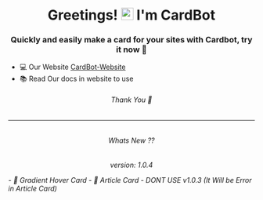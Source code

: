 <h1 align="center">Greetings! <img src="https://media.giphy.com/media/hvRJCLFzcasrR4ia7z/giphy.gif" width="25px"> I'm CardBot</h1>
<h3 align="center"> Quickly and easily make a card for your sites with Cardbot, try it now 💖</h3>

 - 💻 Our Website [CardBot-Website](https://cardbot.netlify.app/)
 - 📚 Read Our docs in website to use
 <h6 align="center"> Thank You 🤞<h6>
 <hr>
 <h6 align="center"> Whats New ?? <h6>
 <p align="center">version: 1.0.4<p>
 - 📸 Gradient Hover Card 
 - 📰 Article Card
 -  DONT USE v1.0.3 (It Will be Error in Article Card)
